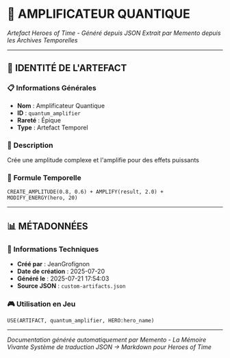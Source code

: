 # 🔮 **AMPLIFICATEUR QUANTIQUE**
*Artefact Heroes of Time - Généré depuis JSON*
*Extrait par Memento depuis les Archives Temporelles*

---

## 🌟 **IDENTITÉ DE L'ARTEFACT**

### 📋 **Informations Générales**
- **Nom** : Amplificateur Quantique
- **ID** : `quantum_amplifier`
- **Rareté** : Épique
- **Type** : Artefact Temporel

### 📖 **Description**
Crée une amplitude complexe et l'amplifie pour des effets puissants


### 🔮 **Formule Temporelle**
```hots
CREATE_AMPLITUDE(0.8, 0.6) + AMPLIFY(result, 2.0) + MODIFY_ENERGY(hero, 20)
```

---

## 📊 **MÉTADONNÉES**

### 🔧 **Informations Techniques**
- **Créé par** : JeanGrofignon
- **Date de création** : 2025-07-20
- **Généré le** : 2025-07-21 17:54:03
- **Source JSON** : `custom-artifacts.json`

### 🎮 **Utilisation en Jeu**
```hots
USE(ARTIFACT, quantum_amplifier, HERO:hero_name)
```

---

*Documentation générée automatiquement par Memento - La Mémoire Vivante*
*Système de traduction JSON → Markdown pour Heroes of Time*
